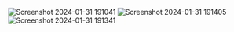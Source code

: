 ![Screenshot 2024-01-31 191041](https://github.com/Raiyan-Maksud/Chicken-and-Ducks-Simulation/assets/87966108/6b279d4f-69e8-4454-adef-4a3ca0504006)
![Screenshot 2024-01-31 191405](https://github.com/Raiyan-Maksud/Chicken-and-Ducks-Simulation/assets/87966108/6e1b5f56-5afb-40dd-a298-1eabebadc5d4)
![Screenshot 2024-01-31 191341](https://github.com/Raiyan-Maksud/Chicken-and-Ducks-Simulation/assets/87966108/7abf35e1-3d0e-47d1-891e-89e608d61ff1)
